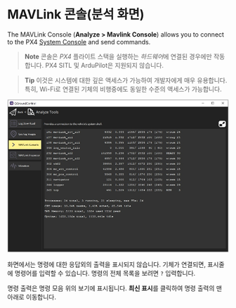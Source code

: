 # MAVLink 콘솔(분석 화면)

The MAVLink Console (**Analyze > Mavlink Console**) allows you to connect to the PX4 [System Console](https://docs.px4.io/main/en/debug/system_console.html) and send commands.

> **Note** 콘솔은 *PX4* 플라이트 스택을 실행하는 *하드웨어*에 연결된 경우에만 작동합니다. PX4 SITL 및 ArduPilot은 지원되지 않습니다.

<span></span>

> **Tip** 이것은 시스템에 대한 깊은 액세스가 가능하여 개발자에게 매우 유용합니다. 특히, Wi-Fi로 연결된 기체의 비행중에도 동일한 수준의 액세스가 가능합니다.

![분석 화면의 MAVLink 콘솔](../../../assets/analyze/mavlink_console.jpg)

화면에서는 명령에 대한 응답외의 출력을 표시되지 않습니다. 기체가 연결되면, 표시줄에 명령어를 입력할 수 있습니다. 명령의 전체 목록을 보려면 `?` 입력합니다.

명령 출력은 명령 모음 위의 보기에 표시됩니다. **최신 표시**를 클릭하여 명령 출력의 맨 아래로 이동합니다.